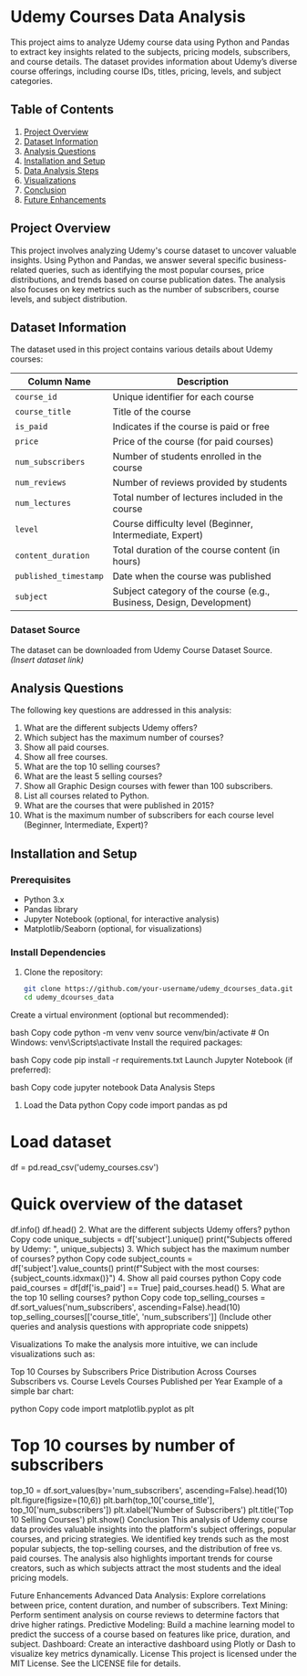 # Udemy Courses Data Analysis

This project aims to analyze Udemy course data using Python and Pandas to extract key insights related to the subjects, pricing models, subscribers, and course details. The dataset provides information about Udemy’s diverse course offerings, including course IDs, titles, pricing, levels, and subject categories.

## Table of Contents
1. [Project Overview](#project-overview)
2. [Dataset Information](#dataset-information)
3. [Analysis Questions](#analysis-questions)
4. [Installation and Setup](#installation-and-setup)
5. [Data Analysis Steps](#data-analysis-steps)
6. [Visualizations](#visualizations)
7. [Conclusion](#conclusion)
8. [Future Enhancements](#future-enhancements)

## Project Overview
This project involves analyzing Udemy's course dataset to uncover valuable insights. Using Python and Pandas, we answer several specific business-related queries, such as identifying the most popular courses, price distributions, and trends based on course publication dates. The analysis also focuses on key metrics such as the number of subscribers, course levels, and subject distribution.

## Dataset Information
The dataset used in this project contains various details about Udemy courses:

| Column Name         | Description                                           |
|---------------------|-------------------------------------------------------|
| `course_id`         | Unique identifier for each course                     |
| `course_title`      | Title of the course                                   |
| `is_paid`           | Indicates if the course is paid or free               |
| `price`             | Price of the course (for paid courses)                |
| `num_subscribers`   | Number of students enrolled in the course             |
| `num_reviews`       | Number of reviews provided by students                |
| `num_lectures`      | Total number of lectures included in the course       |
| `level`             | Course difficulty level (Beginner, Intermediate, Expert)|
| `content_duration`  | Total duration of the course content (in hours)       |
| `published_timestamp`| Date when the course was published                   |
| `subject`           | Subject category of the course (e.g., Business, Design, Development) |

### Dataset Source
The dataset can be downloaded from Udemy Course Dataset Source. *(Insert dataset link)*

## Analysis Questions
The following key questions are addressed in this analysis:

1. What are the different subjects Udemy offers?
2. Which subject has the maximum number of courses?
3. Show all paid courses.
4. Show all free courses.
5. What are the top 10 selling courses?
6. What are the least 5 selling courses?
7. Show all Graphic Design courses with fewer than 100 subscribers.
8. List all courses related to Python.
9. What are the courses that were published in 2015?
10. What is the maximum number of subscribers for each course level (Beginner, Intermediate, Expert)?

## Installation and Setup

### Prerequisites
- Python 3.x
- Pandas library
- Jupyter Notebook (optional, for interactive analysis)
- Matplotlib/Seaborn (optional, for visualizations)

### Install Dependencies
1. Clone the repository:
   ```bash
   git clone https://github.com/your-username/udemy_dcourses_data.git
   cd udemy_dcourses_data
Create a virtual environment (optional but recommended):

bash
Copy code
python -m venv venv
source venv/bin/activate  # On Windows: venv\Scripts\activate
Install the required packages:

bash
Copy code
pip install -r requirements.txt
Launch Jupyter Notebook (if preferred):

bash
Copy code
jupyter notebook
Data Analysis Steps
1. Load the Data
python
Copy code
import pandas as pd

# Load dataset
df = pd.read_csv('udemy_courses.csv')

# Quick overview of the dataset
df.info()
df.head()
2. What are the different subjects Udemy offers?
python
Copy code
unique_subjects = df['subject'].unique()
print("Subjects offered by Udemy: ", unique_subjects)
3. Which subject has the maximum number of courses?
python
Copy code
subject_counts = df['subject'].value_counts()
print(f"Subject with the most courses: {subject_counts.idxmax()}")
4. Show all paid courses
python
Copy code
paid_courses = df[df['is_paid'] == True]
paid_courses.head()
5. What are the top 10 selling courses?
python
Copy code
top_selling_courses = df.sort_values('num_subscribers', ascending=False).head(10)
top_selling_courses[['course_title', 'num_subscribers']]
(Include other queries and analysis questions with appropriate code snippets)

Visualizations
To make the analysis more intuitive, we can include visualizations such as:

Top 10 Courses by Subscribers
Price Distribution Across Courses
Subscribers vs. Course Levels
Courses Published per Year
Example of a simple bar chart:

python
Copy code
import matplotlib.pyplot as plt

# Top 10 courses by number of subscribers
top_10 = df.sort_values(by='num_subscribers', ascending=False).head(10)
plt.figure(figsize=(10,6))
plt.barh(top_10['course_title'], top_10['num_subscribers'])
plt.xlabel('Number of Subscribers')
plt.title('Top 10 Selling Courses')
plt.show()
Conclusion
This analysis of Udemy course data provides valuable insights into the platform's subject offerings, popular courses, and pricing strategies. We identified key trends such as the most popular subjects, the top-selling courses, and the distribution of free vs. paid courses. The analysis also highlights important trends for course creators, such as which subjects attract the most students and the ideal pricing models.

Future Enhancements
Advanced Data Analysis: Explore correlations between price, content duration, and number of subscribers.
Text Mining: Perform sentiment analysis on course reviews to determine factors that drive higher ratings.
Predictive Modeling: Build a machine learning model to predict the success of a course based on features like price, duration, and subject.
Dashboard: Create an interactive dashboard using Plotly or Dash to visualize key metrics dynamically.
License
This project is licensed under the MIT License. See the LICENSE file for details.
